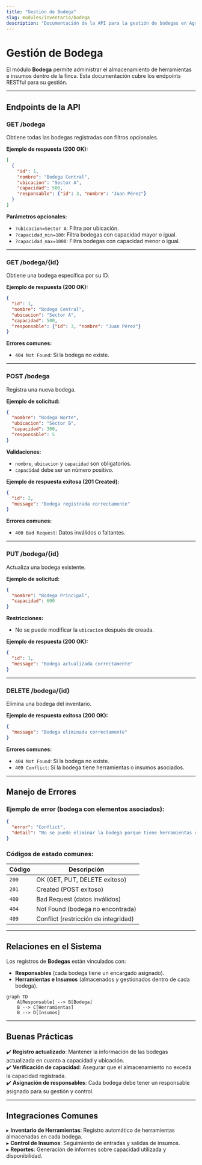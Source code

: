 ```yaml
---
title: "Gestión de Bodega"
slug: modules/inventario/bodega
description: "Documentación de la API para la gestión de bodegas en Agrosoft."
---
```


# **Gestión de Bodega**

El módulo **Bodega** permite administrar el almacenamiento de herramientas e insumos dentro de la finca. Esta documentación cubre los endpoints RESTful para su gestión.

---

## **Endpoints de la API**

### **GET /bodega**
Obtiene todas las bodegas registradas con filtros opcionales.

**Ejemplo de respuesta (200 OK):**
```json
[
  {
    "id": 1,
    "nombre": "Bodega Central",
    "ubicacion": "Sector A",
    "capacidad": 500,
    "responsable": {"id": 3, "nombre": "Juan Pérez"}
  }
]
```

**Parámetros opcionales:**
- `?ubicacion=Sector A`: Filtra por ubicación.
- `?capacidad_min=100`: Filtra bodegas con capacidad mayor o igual.
- `?capacidad_max=1000`: Filtra bodegas con capacidad menor o igual.

---

### **GET /bodega/{id}**
Obtiene una bodega específica por su ID.

**Ejemplo de respuesta (200 OK):**
```json
{
  "id": 1,
  "nombre": "Bodega Central",
  "ubicacion": "Sector A",
  "capacidad": 500,
  "responsable": {"id": 3, "nombre": "Juan Pérez"}
}
```

**Errores comunes:**
- `404 Not Found`: Si la bodega no existe.

---

### **POST /bodega**
Registra una nueva bodega.

**Ejemplo de solicitud:**
```json
{
  "nombre": "Bodega Norte",
  "ubicacion": "Sector B",
  "capacidad": 300,
  "responsable": 5
}
```

**Validaciones:**
- `nombre`, `ubicacion` y `capacidad` son obligatorios.
- `capacidad` debe ser un número positivo.

**Ejemplo de respuesta exitosa (201 Created):**
```json
{
  "id": 2,
  "message": "Bodega registrada correctamente"
}
```

**Errores comunes:**
- `400 Bad Request`: Datos inválidos o faltantes.

---

### **PUT /bodega/{id}**
Actualiza una bodega existente.

**Ejemplo de solicitud:**
```json
{
  "nombre": "Bodega Principal",
  "capacidad": 600
}
```

**Restricciones:**
- No se puede modificar la `ubicacion` después de creada.

**Ejemplo de respuesta (200 OK):**
```json
{
  "id": 1,
  "message": "Bodega actualizada correctamente"
}
```

---

### **DELETE /bodega/{id}**
Elimina una bodega del inventario.

**Ejemplo de respuesta exitosa (200 OK):**
```json
{
  "message": "Bodega eliminada correctamente"
}
```

**Errores comunes:**
- `404 Not Found`: Si la bodega no existe.
- `409 Conflict`: Si la bodega tiene herramientas o insumos asociados.

---

## **Manejo de Errores**

### **Ejemplo de error (bodega con elementos asociados):**
```json
{
  "error": "Conflict",
  "detail": "No se puede eliminar la bodega porque tiene herramientas o insumos asignados."
}
```

### **Códigos de estado comunes:**
| Código | Descripción |
|--------|-------------|
| `200` | OK (GET, PUT, DELETE exitoso) |
| `201` | Created (POST exitoso) |
| `400` | Bad Request (datos inválidos) |
| `404` | Not Found (bodega no encontrada) |
| `409` | Conflict (restricción de integridad) |

---

## **Relaciones en el Sistema**

Los registros de **Bodegas** están vinculados con:
- **Responsables** (cada bodega tiene un encargado asignado).
- **Herramientas e Insumos** (almacenados y gestionados dentro de cada bodega).

```mermaid
graph TD
    A[Responsable] --> B[Bodega]
    B --> C[Herramientas]
    B --> D[Insumos]
```

---

## **Buenas Prácticas**
✔️ **Registro actualizado**: Mantener la información de las bodegas actualizada en cuanto a capacidad y ubicación.  
✔️ **Verificación de capacidad**: Asegurar que el almacenamiento no exceda la capacidad registrada.  
✔️ **Asignación de responsables**: Cada bodega debe tener un responsable asignado para su gestión y control.  

---

## **Integraciones Comunes**

▸ **Inventario de Herramientas**: Registro automático de herramientas almacenadas en cada bodega.  
▸ **Control de Insumos**: Seguimiento de entradas y salidas de insumos.  
▸ **Reportes**: Generación de informes sobre capacidad utilizada y disponibilidad.  
